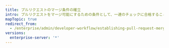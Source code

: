 ```yaml
---
title: プルリクエストのマージ条件の確立
intro: プルリクエストをマージ可能にするための条件として、一連のチェックに合格することを必須とすることができます。 たとえばステータスチェックをパスしないプルリクエストをブロックできます。
mapTopic: true
redirect_from:
  - /enterprise/admin/developer-workflow/establishing-pull-request-merge-conditions
versions:
  enterprise-server: '*'
---
```


